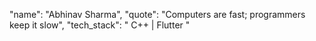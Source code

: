 "name": "Abhinav Sharma",
"quote": "Computers are fast; programmers keep it slow",
"tech_stack": " C++ | Flutter "